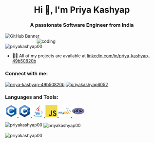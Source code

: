 <h1 align="center">Hi 👋, I'm Priya Kashyap</h1>
<h3 align="center">A passionate Software Engineer from India</h3>

<!-- Add your transparent GitHub banner image here -->
<img align="center" alt="GitHub Banner" src="https://wallpaperbat.com/img/8622040-rohan-shettyy-wallpaper-wizard-github.png" />

<img align="right" alt="coding" width="400" src="https://gifdb.com/images/high/coding-girl-animation-fe7t4gejurmtof8v.webp">

<p align="left"> <img src="https://komarev.com/ghpvc/?username=priyakashyap00&label=Profile%20views&color=0e75b6&style=flat" alt="priyakashyap00" /> </p>

- 👨‍💻 All of my projects are available at [linkedin.com/in/priya-kashyap-49b50820b](https://linkedin.com/in/priya-kashyap-49b50820b)

<h3 align="left">Connect with me:</h3>
<p align="left">
<a href="https://linkedin.com/in/priya-kashyap-49b50820b" target="blank"><img align="center" src="https://raw.githubusercontent.com/rahuldkjain/github-profile-readme-generator/master/src/images/icons/Social/linked-in-alt.svg" alt="priya-kashyap-49b50820b" height="30" width="40" /></a>
<a href="https://instagram.com/priyakashyap6052" target="blank"><img align="center" src="https://raw.githubusercontent.com/rahuldkjain/github-profile-readme-generator/master/src/images/icons/Social/instagram.svg" alt="priyakashyap6052" height="30" width="40" /></a>
</p>

<h3 align="left">Languages and Tools:</h3>
<p align="left">
  <a href="https://www.cprogramming.com/" target="_blank" rel="noreferrer"> 
    <img src="https://raw.githubusercontent.com/devicons/devicon/master/icons/c/c-original.svg" alt="c" width="40" height="40"/> 
  </a> 
  <a href="https://www.w3schools.com/cpp/" target="_blank" rel="noreferrer"> 
    <img src="https://raw.githubusercontent.com/devicons/devicon/master/icons/cplusplus/cplusplus-original.svg" alt="cplusplus" width="40" height="40"/> 
  </a> 
  <a href="https://www.java.com" target="_blank" rel="noreferrer"> 
    <img src="https://raw.githubusercontent.com/devicons/devicon/master/icons/java/java-original.svg" alt="java" width="40" height="40"/> 
  </a> 
  <a href="https://developer.mozilla.org/en-US/docs/Web/JavaScript" target="_blank" rel="noreferrer"> 
    <img src="https://raw.githubusercontent.com/devicons/devicon/master/icons/javascript/javascript-original.svg" alt="javascript" width="40" height="40"/> 
  </a> 
  <a href="https://www.mysql.com/" target="_blank" rel="noreferrer"> 
    <img src="https://raw.githubusercontent.com/devicons/devicon/master/icons/mysql/mysql-original-wordmark.svg" alt="mysql" width="40" height="40"/> 
  </a> 
  <a href="https://www.php.net" target="_blank" rel="noreferrer"> 
    <img src="https://raw.githubusercontent.com/devicons/devicon/master/icons/php/php-original.svg" alt="php" width="40" height="40"/> 
  </a> 
</p>

<p><img align="left" src="https://github-readme-stats.vercel.app/api/top-langs?username=priyakashyap00&show_icons=true&locale=en&layout=compact" alt="priyakashyap00" /></p>

<p>&nbsp;<img align="center" src="https://github-readme-stats.vercel.app/api?username=priyakashyap00&show_icons=true&locale=en" alt="priyakashyap00" /></p>

<p><img align="center" src="https://github-readme-streak-stats.herokuapp.com/?user=priyakashyap00&" alt="priyakashyap00" /></p>

